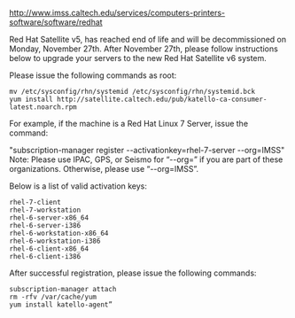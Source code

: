 http://www.imss.caltech.edu/services/computers-printers-software/software/redhat


Red Hat Satellite v5, has reached end of life and will be decommissioned on Monday, November 27th. After November 27th, please follow instructions below to upgrade your servers to the new Red Hat Satellite v6 system.

Please issue the following commands as root:
```
mv /etc/sysconfig/rhn/systemid /etc/sysconfig/rhn/systemid.bck
yum install http://satellite.caltech.edu/pub/katello-ca-consumer-latest.noarch.rpm
```

For example, if the machine is a Red Hat Linux 7 Server, issue the command:

"subscription-manager register --activationkey=rhel-7-server --org=IMSS"
Note: Please use IPAC, GPS, or Seismo for “--org=” if you are part of these organizations. Otherwise, please use “--org=IMSS”.

Below is a list of valid activation keys:
```
rhel-7-client
rhel-7-workstation
rhel-6-server-x86_64
rhel-6-server-i386
rhel-6-workstation-x86_64
rhel-6-workstation-i386
rhel-6-client-x86_64
rhel-6-client-i386
```
After successful registration, please issue the following commands:

```
subscription-manager attach
rm -rfv /var/cache/yum
yum install katello-agent”
```

